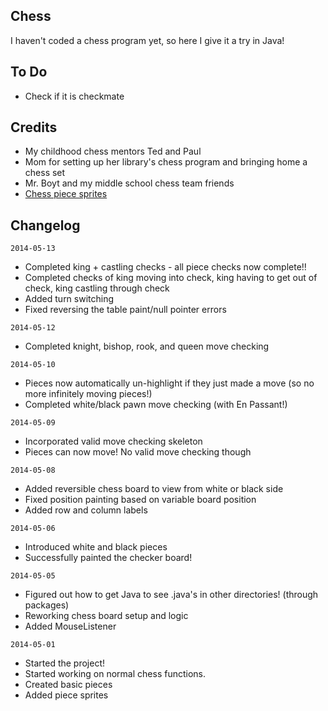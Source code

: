 Chess
--------------
I haven't coded a chess program yet, so here I give it a try in Java!

To Do
--------------
- Check if it is checkmate

Credits
--------------
- My childhood chess mentors Ted and Paul
- Mom for setting up her library's chess program and bringing home a chess set
- Mr. Boyt and my middle school chess team friends
- <a href="http://www.wpclipart.com/recreation/games/chess/chess_set_1/">Chess piece sprites</a>

Changelog
--------------
`2014-05-13`
- Completed king + castling checks - all piece checks now complete!!
- Completed checks of king moving into check, king having to get out of check, king castling through check
- Added turn switching
- Fixed reversing the table paint/null pointer errors

`2014-05-12`
- Completed knight, bishop, rook, and queen move checking

`2014-05-10`
- Pieces now automatically un-highlight if they just made a move (so no more infinitely moving pieces!)
- Completed white/black pawn move checking (with En Passant!)

`2014-05-09`
- Incorporated valid move checking skeleton
- Pieces can now move! No valid move checking though

`2014-05-08`
- Added reversible chess board to view from white or black side
- Fixed position painting based on variable board position
- Added row and column labels

`2014-05-06`
- Introduced white and black pieces
- Successfully painted the checker board!

`2014-05-05`
- Figured out how to get Java to see .java's in other directories! (through packages)
- Reworking chess board setup and logic
- Added MouseListener

`2014-05-01`
- Started the project!
- Started working on normal chess functions.
- Created basic pieces
- Added piece sprites